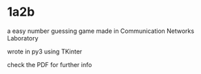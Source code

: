 # 1a2b
a easy number guessing game made in Communication Networks Laboratory

wrote in py3 using TKinter

check the PDF for further info
